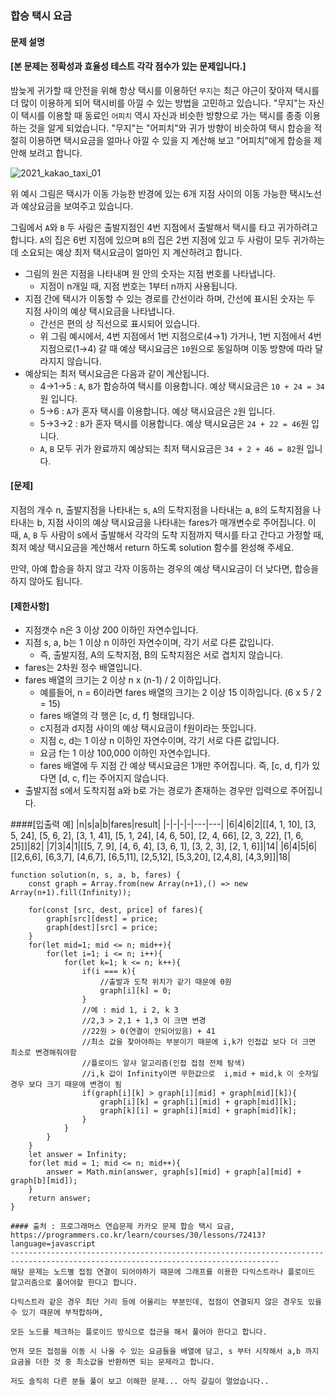 ### 합승 택시 요금

#### 문제 설명
#### [본 문제는 정확성과 효율성 테스트 각각 점수가 있는 문제입니다.]

밤늦게 귀가할 때 안전을 위해 항상 택시를 이용하던 `무지`는 최근 야근이 잦아져 택시를 더 많이 이용하게 되어 택시비를 아낄 수 있는 방법을 고민하고 있습니다. "무지"는 자신이 택시를 이용할 때 동료인 `어피치` 역시 자신과 비슷한 방향으로 가는 택시를 종종 이용하는 것을 알게 되었습니다. "무지"는 "어피치"와 귀가 방향이 비슷하여 택시 합승을 적절히 이용하면 택시요금을 얼마나 아낄 수 있을 지 계산해 보고 "어피치"에게 합승을 제안해 보려고 합니다.

![2021_kakao_taxi_01](https://user-images.githubusercontent.com/45866008/158763719-66bcf892-3eab-40e6-8ea3-43251f9454be.png)

위 예시 그림은 택시가 이동 가능한 반경에 있는 6개 지점 사이의 이동 가능한 택시노선과 예상요금을 보여주고 있습니다.

그림에서 `A`와 `B` 두 사람은 출발지점인 4번 지점에서 출발해서 택시를 타고 귀가하려고 합니다. `A`의 집은 6번 지점에 있으며 `B`의 집은 2번 지점에 있고 두 사람이 모두 귀가하는 데 소요되는 예상 최저 택시요금이 얼마인 지 계산하려고 합니다.

- 그림의 원은 지점을 나타내며 원 안의 숫자는 지점 번호를 나타냅니다.
    - 지점이 n개일 때, 지점 번호는 1부터 n까지 사용됩니다.
- 지점 간에 택시가 이동할 수 있는 경로를 간선이라 하며, 간선에 표시된 숫자는 두 지점 사이의 예상 택시요금을 나타냅니다.
    - 간선은 편의 상 직선으로 표시되어 있습니다.
    - 위 그림 예시에서, 4번 지점에서 1번 지점으로(4→1) 가거나, 1번 지점에서 4번 지점으로(1→4) 갈 때 예상 택시요금은 `10`원으로 동일하며 이동 방향에 따라 달라지지 않습니다.
- 예상되는 최저 택시요금은 다음과 같이 계산됩니다.
    - 4→1→5 : `A`, `B`가 합승하여 택시를 이용합니다. 예상 택시요금은 `10 + 24 = 34`원 입니다.
    - 5→6 : `A`가 혼자 택시를 이용합니다. 예상 택시요금은 `2`원 입니다.
    - 5→3→2 : `B`가 혼자 택시를 이용합니다. 예상 택시요금은 `24 + 22 = 46`원 입니다.
    - `A`, `B` 모두 귀가 완료까지 예상되는 최저 택시요금은 `34 + 2 + 46 = 82`원 입니다.

#### [문제]
지점의 개수 n, 출발지점을 나타내는 s, `A`의 도착지점을 나타내는 a, `B`의 도착지점을 나타내는 b, 지점 사이의 예상 택시요금을 나타내는 fares가 매개변수로 주어집니다. 이때, `A`, `B` 두 사람이 s에서 출발해서 각각의 도착 지점까지 택시를 타고 간다고 가정할 때, 최저 예상 택시요금을 계산해서 return 하도록 solution 함수를 완성해 주세요.

만약, 아예 합승을 하지 않고 각자 이동하는 경우의 예상 택시요금이 더 낮다면, 합승을 하지 않아도 됩니다.

#### [제한사항]
- 지점갯수 n은 3 이상 200 이하인 자연수입니다.
- 지점 s, a, b는 1 이상 n 이하인 자연수이며, 각기 서로 다른 값입니다.
    - 즉, 출발지점, A의 도착지점, B의 도착지점은 서로 겹치지 않습니다.
- fares는 2차원 정수 배열입니다.
- fares 배열의 크기는 2 이상 n x (n-1) / 2 이하입니다.
    - 예를들어, n = 6이라면 fares 배열의 크기는 2 이상 15 이하입니다. (6 x 5 / 2 = 15)
    - fares 배열의 각 행은 [c, d, f] 형태입니다.
    - c지점과 d지점 사이의 예상 택시요금이 f원이라는 뜻입니다.
    - 지점 c, d는 1 이상 n 이하인 자연수이며, 각기 서로 다른 값입니다.
    - 요금 f는 1 이상 100,000 이하인 자연수입니다.
    - fares 배열에 두 지점 간 예상 택시요금은 1개만 주어집니다. 즉, [c, d, f]가 있다면 [d, c, f]는 주어지지 않습니다.
- 출발지점 s에서 도착지점 a와 b로 가는 경로가 존재하는 경우만 입력으로 주어집니다.

####[입출력 예]
|n|s|a|b|fares|result|
|-|-|-|-|---|---|
|6|4|6|2|[[4, 1, 10], [3, 5, 24], [5, 6, 2], [3, 1, 41], [5, 1, 24], [4, 6, 50], [2, 4, 66], [2, 3, 22], [1, 6, 25]]|82|
|7|3|4|1|[[5, 7, 9], [4, 6, 4], [3, 6, 1], [3, 2, 3], [2, 1, 6]]|14|
|6|4|5|6|[[2,6,6], [6,3,7], [4,6,7], [6,5,11], [2,5,12], [5,3,20], [2,4,8], [4,3,9]]|18|

```
function solution(n, s, a, b, fares) {
    const graph = Array.from(new Array(n+1),() => new Array(n+1).fill(Infinity));
    
    for(const [src, dest, price] of fares){
        graph[src][dest] = price;
        graph[dest][src] = price;
    }
    for(let mid=1; mid <= n; mid++){
        for(let i=1; i <= n; i++){
            for(let k=1; k <= n; k++){            
                if(i === k){
                    //출발과 도착 위치가 같기 때문에 0원
                    graph[i][k] = 0;
                }
                //예 : mid 1, i 2, k 3
                //2,3 > 2,1 + 1,3 이 크면 변경
                //22원 > 0(연결이 안되어있음) + 41
                //최소 값을 찾아야하는 부분이기 때문에 i,k가 인접값 보다 더 크면 최소로 변경해줘야함
                //플로이드 알샤 알고리즘(인접 접점 전체 탐색)
                //i,k 값이 Infinity이면 무한값으로  i,mid + mid,k 이 숫자일 경우 보다 크기 때문에 변경이 됨
                if(graph[i][k] > graph[i][mid] + graph[mid][k]){
                    graph[i][k] = graph[i][mid] + graph[mid][k];
                    graph[k][i] = graph[i][mid] + graph[mid][k];
                }               
            }
        }
    }
    let answer = Infinity;
    for(let mid = 1; mid <= n; mid++){
        answer = Math.min(answer, graph[s][mid] + graph[a][mid] + graph[b][mid]);
    }
    return answer;
}

#### 출처 : 프로그래머스 연습문제 카카오 문제 합승 택시 요금, https://programmers.co.kr/learn/courses/30/lessons/72413?language=javascript
----------------------------------------------------------------------------------------------------------------------------------
해당 문제는 노드별 접점 연결이 되어야하기 때문에 그래프를 이용한 다익스트라나 플로이드 알고리즘으로 풀어야할 한다고 합니다.

다익스트라 같은 경우 최단 거리 등에 어울리는 부분인데, 접점이 연결되지 않은 경우도 있을 수 있기 때문에 부적합하며,

모든 노드를 체크하는 플로이드 방식으로 접근을 해서 풀어야 한다고 합니다.

먼저 모든 접점을 이동 시 나올 수 있는 요금들을 배열에 담고, s 부터 시작해서 a,b 까지 요금을 더한 것 중 최소값을 반환하면 되는 문제라고 합니다.

저도 솔직히 다른 분들 풀이 보고 이해한 문제... 아직 갈길이 멀었습니다..

